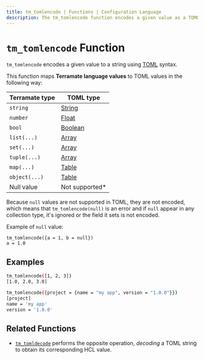 ```yaml
---
title: tm_tomlencode | Functions | Configuration Language
description: The tm_tomlencode function encodes a given value as a TOML string.
---
```


# `tm_tomlencode` Function

`tm_tomlencode` encodes a given value to a string using [TOML](https://toml.io/en/) syntax.

This function maps **Terramate language values** to TOML values in the following way:

| Terramate type | TOML type |
| -------------- | --------- |
| `string`       | [String](https://toml.io/en/v1.0.0#string)    |
| `number`       | [Float](https://toml.io/en/v1.0.0#float)    |
| `bool`         | [Boolean](https://toml.io/en/v1.0.0#boolean)      |
| `list(...)`    | [Array](https://toml.io/en/v1.0.0#array)     |
| `set(...)`     | [Array](https://toml.io/en/v1.0.0#array)     |
| `tuple(...)`   | [Array](https://toml.io/en/v1.0.0#array)     |
| `map(...)`     | [Table](https://toml.io/en/v1.0.0#table)   |
| `object(...)`  | [Table](https://toml.io/en/v1.0.0#table)    |
| Null value     | Not supported*    |

Because `null` values are not supported in TOML, they are not encoded, which means that
`tm_tomlencode(null)` is an error and if `null` appear in any collection type, it's ignored
or the field it sets is not encoded.

Example of `null` value:

```
tm_tomlencode({a = 1, b = null})
a = 1.0

```

## Examples

```sh
tm_tomlencode([1, 2, 3])
[1.0, 2.0, 3.0]

tm_tomlencode({project = {name = "my app", version = "1.0.0"}})
[project]
name = 'my app'
version = '1.0.0'
```

## Related Functions

* [`tm_tomldecode`](./tm_tomldecode.md) performs the opposite operation, _decoding_
  a TOML string to obtain its corresponding HCL value.
